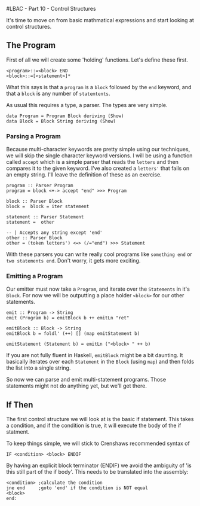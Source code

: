 #LBAC - Part 10 - Control Structures

It's time to move on from basic mathmatical expressions and start looking at control structures.  

## The Program

First of all we will create some 'holding' functions. Let's define these first.

    <program>::=<block> END
    <block>::=[<statement>]*
    
What this says is that a `program` is a `block` followed by the `end` keyword, and that a `block` is any number of `statemtents`.

As usual this requires a type, a parser.  The types are very simple.

    data Program = Program Block deriving (Show)
    data Block = Block String deriving (Show)

### Parsing a Program

Because multi-character keywords are pretty simple using our techniques, we will skip the single character keyword versions. I will be using a function called `accept` which is a simple parser that reads the `letters` and then compares it to the given keyword.  I've also created a `letters'` that fails on an empty string. I'll leave the definition of these as an exercise.

    program :: Parser Program
    program = block <+-> accept "end" >>> Program 
    
    block :: Parser Block
    block =  block = iter statement
    
    statement :: Parser Statement
    statement =  other
    
    -- | Accepts any string except 'end'
    other :: Parser Block
    other = (token letters') <=> (/="end") >>> Statement

With these parsers you can write really cool programs like `something end` or `two statements end`.  Don't worry, it gets more exciting.

### Emitting a Program

Our emitter must now take a `Program`, and iterate over the `Statements` in it's `Block`. For now we will be outputting a place holder `<block>` for our other statements.

    emit :: Program -> String
    emit (Program b) = emitBlock b ++ emitLn "ret"
    
    emitBlock :: Block -> String
    emitBlock b = foldl' (++) [] (map emitStatement b)
    
    emitStatement (Statement b) = emitLn ("<block> " ++ b)

If you are not fully fluent in Haskell, `emitBlock` might be a bit daunting.  It basically iterates over each `Statement` in the `Block` (using `map`) and then folds the list into a single string.

So now we can parse and emit multi-statement programs.  Those statements might not do anything yet, but we'll get there. 

## If Then

The first control structure we will look at is the basic if statement.  This takes a condition, and if the condition is true, it will execute the body of the if statment.

To keep things simple, we will stick to Crenshaws recommended syntax of 

    IF <condition> <block> ENDIF
    
By having an explicit block terminator (ENDIF) we avoid the ambiguity of 'is this still part of the if body'.  This needs to be translated into the assembly:

    <condition> ;calculate the condition
    jne end     ;goto 'end' if the condition is NOT equal
    <block>     
    end: 
    
       